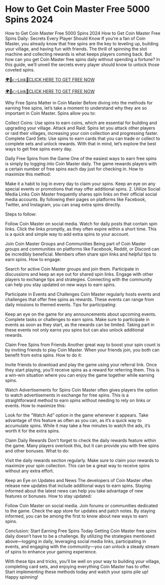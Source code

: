 # How to Get Coin Master Free 5000 Spins 2024

How to Get Coin Master Free 5000 Spins 2024 How to Get Coin Master Free Spins Daily: Secrets Every Player Should Know If you're a fan of Coin Master, you already know that free spins are the key to leveling up, building your village, and having fun with friends. The thrill of spinning the slot machine and collecting rewards is what keeps players coming back. But how can you get Coin Master free spins daily without spending a fortune? In this guide, we’ll unveil the secrets every player should know to unlock those coveted spins.

<a href="https://spacezones.org/rcoinmstr.html" rel="nofollow">🌍📱👉Link📲CLICK HERE TO GET FREE NOW</a>

<a href="https://spacezones.org/rcoinmstr.html" rel="nofollow">🌍📱👉Link📲CLICK HERE TO GET FREE NOW</a>

Why Free Spins Matter in Coin Master Before diving into the methods for earning free spins, let’s take a moment to understand why they are so important in Coin Master. Spins allow you to:

Collect Coins: Use spins to earn coins, which are essential for building and upgrading your village. Attack and Raid: Spins let you attack other players or raid their villages, increasing your coin collection and progressing faster. Complete Card Sets: Use spins to earn cards that you can trade or collect to complete sets and unlock rewards. With that in mind, let’s explore the best ways to get free spins every day.

Daily Free Spins from the Game One of the easiest ways to earn free spins is simply by logging into Coin Master daily. The game rewards players with a certain number of free spins each day just for checking in.
How to maximize this method:

Make it a habit to log in every day to claim your spins. Keep an eye on any special events or promotions that may offer additional spins. 2. Utilize Social Media Links Coin Master frequently shares spin links on their official social media accounts. By following their pages on platforms like Facebook, Twitter, and Instagram, you can snag extra spins directly.

Steps to follow:

Follow Coin Master on social media. Watch for daily posts that contain spin links. Click the links promptly, as they often expire within a short time. This is a quick and simple way to add extra spins to your account.

Join Coin Master Groups and Communities Being part of Coin Master groups and communities on platforms like Facebook, Reddit, or Discord can be incredibly beneficial. Members often share spin links and helpful tips to earn spins.
How to engage:

Search for active Coin Master groups and join them. Participate in discussions and keep an eye out for shared spin links. Engage with other players to exchange tips and strategies. Connecting with the community can help you stay updated on new ways to earn spins.

Participate in Events and Challenges Coin Master regularly hosts events and challenges that offer free spins as rewards. These events can range from daily missions to themed events.
Tips for participating:

Keep an eye on the game for any announcements about upcoming events. Complete tasks or challenges to earn spins. Make sure to participate in events as soon as they start, as the rewards can be limited. Taking part in these events not only earns you spins but can also unlock additional rewards.

Claim Free Spins from Friends Another great way to boost your spin count is by inviting friends to play Coin Master. When your friends join, you both can benefit from extra spins.
How to do it:

Invite friends to download and play the game using your referral link. Once they start playing, you’ll receive spins as a reward for referring them. This is a win-win situation where you can enjoy the game together while earning spins.

Watch Advertisements for Spins Coin Master often gives players the option to watch advertisements in exchange for free spins. This is a straightforward method to earn spins without needing to rely on links or events.
How to maximize this:

Look for the “Watch Ad” option in the game whenever it appears. Take advantage of this feature as often as you can, as it’s a quick way to accumulate spins. While it may take a few minutes to watch the ads, it’s worth it for the extra spins.

Claim Daily Rewards Don't forget to check the daily rewards feature within the game. Many players overlook this, but it can provide you with free spins and other bonuses.
What to do:

Visit the daily rewards section regularly. Make sure to claim your rewards to maximize your spin collection. This can be a great way to receive spins without any extra effort.

Keep an Eye on Updates and News The developers of Coin Master often release new updates that include additional ways to earn spins. Staying informed about the latest news can help you take advantage of new features or bonuses.
How to stay updated:

Follow Coin Master on social media. Join forums or communities dedicated to the game. Check the app store for updates and patch notes. By staying informed, you can be among the first to know about new ways to earn spins.

Conclusion: Start Earning Free Spins Today Getting Coin Master free spins daily doesn’t have to be a challenge. By utilizing the strategies mentioned above—logging in daily, leveraging social media links, participating in events, and engaging with the community—you can unlock a steady stream of spins to enhance your gaming experience.

With these tips and tricks, you’ll be well on your way to building your village, completing card sets, and enjoying everything Coin Master has to offer. Start implementing these methods today and watch your spins pile up! Happy spinning!
